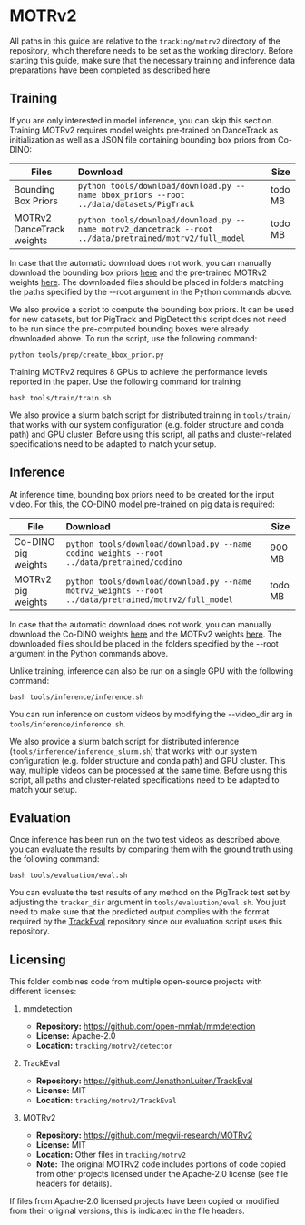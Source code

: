 # MOTRv2
All paths in this guide are relative to the ``tracking/motrv2`` directory of the repository, which therefore needs to be set as the working directory. Before starting this guide, make sure that the necessary training and inference data preparations have been completed as described [here](../README.md)

## Training
If you are only interested in model inference, you can skip this section. Training MOTRv2 requires model weights pre-trained on DanceTrack as initialization as well as a JSON file containing bounding box priors from Co-DINO:

| Files        | Download                                             | Size |
| ----------- | :----------------------------------------------------------- | ------------ |
| Bounding Box Priors   | ```python tools/download/download.py --name bbox_priors --root ../data/datasets/PigTrack``` | todo MB          |
| MOTRv2 DanceTrack weights   | ```python tools/download/download.py --name motrv2_dancetrack --root ../data/pretrained/motrv2/full_model``` | todo MB          |

In case that the automatic download does not work, you can manually download the bounding box priors [here](https://doi.org/10.25625/P7VQTP) and the pre-trained MOTRv2 weights [here](https://github.com/megvii-research/MOTRv2?tab=readme-ov-file). The downloaded files should be placed in folders matching the paths specified by the --root argument in the Python commands above.

We also provide a script to compute the bounding box priors. It can be used for new datasets, but for PigTrack and PigDetect this script does not need to be run since the pre-computed bounding boxes were already downloaded above. To run the script, use the following command:
```
python tools/prep/create_bbox_prior.py
```

Training MOTRv2 requires 8 GPUs to achieve the performance levels reported in the paper. Use the following command for training
```
bash tools/train/train.sh
```

We also provide a slurm batch script for distributed training in ``tools/train/`` that works with our system configuration (e.g. folder structure and conda path) and GPU cluster. Before using this script, all paths and cluster-related specifications need to be adapted to match your setup.

## Inference
At inference time, bounding box priors need to be created for the input video. For this, the CO-DINO model pre-trained on pig data is required:

| File        | Download                                             | Size |
| ----------- | :----------------------------------------------------------- | ------------ |
| Co-DINO pig weights   | ```python tools/download/download.py --name codino_weights --root ../data/pretrained/codino``` | 900 MB          |
| MOTRv2 pig weights   | ```python tools/download/download.py --name motrv2_weights --root ../data/pretrained/motrv2/full_model``` | todo MB          |

In case that the automatic download does not work, you can manually download the Co-DINO weights [here](https://doi.org/10.25625/I6UYE9) and the MOTRv2 weights [here](https://doi.org/10.25625/P7VQTP). The downloaded files should be placed in the folders specified by the --root argument in the Python commands above.

Unlike training, inference can also be run on a single GPU with the following command:
```
bash tools/inference/inference.sh
```

You can run inference on custom videos by modifying the --video_dir arg in ``tools/inference/inference.sh``.

We also provide a slurm batch script for distributed inference (``tools/inference/inference_slurm.sh``) that works with our system configuration (e.g. folder structure and conda path) and GPU cluster. This way, multiple videos can be processed at the same time. Before using this script, all paths and cluster-related specifications need to be adapted to match your setup.

## Evaluation
Once inference has been run on the two test videos as described above, you can evaluate the results by comparing them with the ground truth using the following command:

```
bash tools/evaluation/eval.sh
```

You can evaluate the test results of any method on the PigTrack test set by adjusting the ``tracker_dir`` argument in ``tools/evaluation/eval.sh``. You just need to make sure that the predicted output complies with the format required by the [TrackEval](https://github.com/JonathonLuiten/TrackEval) repository since our evaluation script uses this repository.

## Licensing
This folder combines code from multiple open-source projects with different licenses:

1. mmdetection
   - **Repository:** https://github.com/open-mmlab/mmdetection
   - **License:** Apache-2.0  
   - **Location:** `tracking/motrv2/detector`

2. TrackEval
   - **Repository:** https://github.com/JonathonLuiten/TrackEval
   - **License:** MIT  
   - **Location:** `tracking/motrv2/TrackEval`

3. MOTRv2 
   - **Repository:** https://github.com/megvii-research/MOTRv2
   - **License:** MIT  
   - **Location:** Other files in ``tracking/motrv2``
   - **Note:** The original MOTRv2 code includes portions of code copied from other projects licensed under the Apache-2.0 license (see file headers for details).

If files from Apache-2.0 licensed projects have been copied or modified from their original versions, this is indicated in the file headers.
